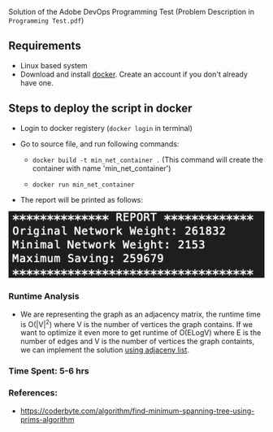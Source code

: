Solution of the Adobe DevOps Programming Test (Problem Description in `Programming Test.pdf`)

## Requirements
- Linux based system
- Download and install [docker]. Create an account if you don't already have one.

## Steps to deploy the script in docker
- Login to docker registery (`docker login` in terminal)
- Go to source file,  and run following commands:

    - `docker build -t min_net_container .`
    (This command will create the container with name 'min_net_container')

    - `docker run min_net_container`

- The report will be printed as follows:
<img src = "./report.png">


### Runtime Analysis
- We are representing the graph as an adjacency matrix, the runtime time is O(|V|<sup>2</sup>) where V is the number of vertices the graph contains. If we want to optimize it even more to get runtime of O(ELogV) where E is the number of edges and V is the number of vertices the graph containts, we can implement the solution [using adjaceny list].

### Time Spent: 5-6 hrs

### References:
- https://coderbyte.com/algorithm/find-minimum-spanning-tree-using-prims-algorithm


[docker]: https://www.docker.com/get-started
[using adjaceny list]: https://www.geeksforgeeks.org/prims-mst-for-adjacency-list-representation-greedy-algo-6/

